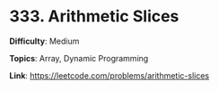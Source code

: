 # 333. Arithmetic Slices

**Difficulty**: Medium

**Topics**: Array, Dynamic Programming

**Link**: https://leetcode.com/problems/arithmetic-slices
